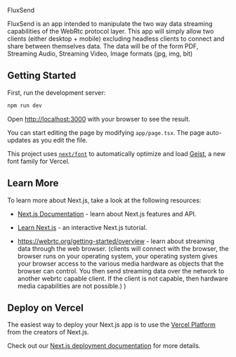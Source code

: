 FluxSend

FluxSend is an app intended to manipulate the two way data streaming capabilities of the WebRtc protocol layer. This app will simply allow two clients (either desktop + mobile) excluding headless clients to connect and share between themselves data. The data will be of the form PDF, Streaming Audio, Streaming Video, Image formats (jpg, img, bit)

## Getting Started

First, run the development server:

```bash
npm run dev
```

Open [http://localhost:3000](http://localhost:3000) with your browser to see the result.

You can start editing the page by modifying `app/page.tsx`. The page auto-updates as you edit the file.

This project uses [`next/font`](https://nextjs.org/docs/app/building-your-application/optimizing/fonts) to automatically optimize and load [Geist](https://vercel.com/font), a new font family for Vercel.

## Learn More

To learn more about Next.js, take a look at the following resources:

- [Next.js Documentation](https://nextjs.org/docs) - learn about Next.js features and API.
- [Learn Next.js](https://nextjs.org/learn) - an interactive Next.js tutorial.

- https://webrtc.org/getting-started/overview - learn about streaming data through the web browser.
(clients will connect with the browser, the browser runs on your operating system, your operating system gives your browser access to the various media hardware as objects that the browser can control. You then send streaming data over the network to another webrtc capable client. If the client is not capable, then hardware media capabilities are not possible.)
)

## Deploy on Vercel

The easiest way to deploy your Next.js app is to use the [Vercel Platform](https://vercel.com/new?utm_medium=default-template&filter=next.js&utm_source=create-next-app&utm_campaign=create-next-app-readme) from the creators of Next.js.

Check out our [Next.js deployment documentation](https://nextjs.org/docs/app/building-your-application/deploying) for more details.
